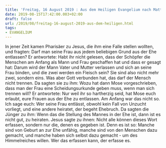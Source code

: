 ```yaml
---
title: 'Freitag, 16 August 2019 : Aus dem Heiligen Evangelium nach Matthäus - Mt 19,3-12.'
date: 2019-08-15T17:42:00.003+02:00
draft: false
url: /2019/08/freitag-16-august-2019-aus-dem-heiligen.html
tags: 
- EVANGELIUM
---
```


In jener Zeit kamen Pharisäer zu Jesus, die ihm eine Falle stellen wollten, und fragten: Darf man seine Frau aus jedem beliebigen Grund aus der Ehe entlassen? Er antwortete: Habt ihr nicht gelesen, dass der Schöpfer die Menschen am Anfang als Mann und Frau geschaffen hat und dass er gesagt hat: Darum wird der Mann Vater und Mutter verlassen und sich an seine Frau binden, und die zwei werden ein Fleisch sein? Sie sind also nicht mehr zwei, sondern eins. Was aber Gott verbunden hat, das darf der Mensch nicht trennen. Da sagten sie zu ihm: Wozu hat dann Mose vorgeschrieben, dass man der Frau eine Scheidungsurkunde geben muss, wenn man sich trennen will? Er antwortete: Nur weil ihr so hartherzig seid, hat Mose euch erlaubt, eure Frauen aus der Ehe zu entlassen. Am Anfang war das nicht so. Ich sage euch: Wer seine Frau entlässt, obwohl kein Fall von Unzucht vorliegt, und eine andere heiratet, der begeht Ehebruch. Da sagten die Jünger zu ihm: Wenn das die Stellung des Mannes in der Ehe ist, dann ist es nicht gut, zu heiraten. Jesus sagte zu ihnen: Nicht alle können dieses Wort erfassen, sondern nur die, denen es gegeben ist. Denn es ist so: Manche sind von Geburt an zur Ehe unfähig, manche sind von den Menschen dazu gemacht, und manche haben sich selbst dazu gemacht - um des Himmelreiches willen. Wer das erfassen kann, der erfasse es.